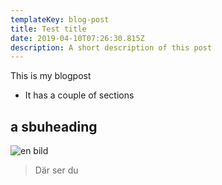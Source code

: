 ```yaml
---
templateKey: blog-post
title: Test title
date: 2019-04-10T07:26:30.815Z
description: A short description of this post
---
```

This is my blogpost

* It has a couple of sections

## a sbuheading

![en bild](/img/pauslock.png "Bilden")

> Där ser du
